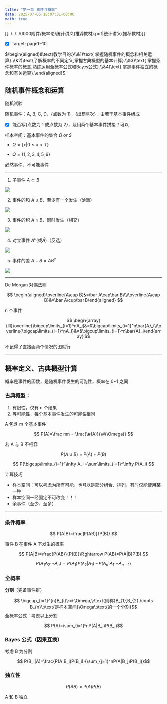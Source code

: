 ```yaml
---
title: "第一章 事件与概率"
date: 2025-07-05T18:07:31+08:00
math: true
---
```


[[../../../0000附件/概率论/统计讲义(推荐教材).pdf|统计讲义(推荐教材)]]
- [x] target: page1~10

$\begin{aligned}&\text{教学目的:}\\&1)\text{ 掌握随机事件的概念和相关运算}.\\&2)\text{了解概率的不同定义,掌握古典概型的基本计算}.\\&3)\text{ 掌握条件概率的概念,熟练运用全概率公式和Bayes公式}.\\&4)\text{ 掌握事件独立的概念和有关运算}.\end{aligned}$

## 随机事件概念和运算

随机试验

随机事件：A, B, C, D，{点数为 1}，{出现两次}，由若干基本事件组成

- [x] 能否写{点数为 1 或点数为 2}，及用两个基本事件拼接？可以

样本空间：基本事件的集合 $\Omega \ or\  S$

-  $\Omega=\{x|0\leq x<T\}$

-  $\Omega=\{1,2,3,4,5,6\}$

必然事件、不可能事件

---

1. 子事件 $A\subset B$

![](https://huarenjianimg.oss-cn-nanjing.aliyuncs.com/image/20250705194143132.png)

2. 事件的和 $A\cup B$，至少有一个发生（涂满）

![](https://huarenjianimg.oss-cn-nanjing.aliyuncs.com/image/20250705195216662.png)

3. 事件的积 $A\cap B$，同时发生（相交）

![](https://huarenjianimg.oss-cn-nanjing.aliyuncs.com/image/20250705194229683.png)

4. 对立事件 $A^{c}(\text{或}\bar{A})$（反选）

![](https://huarenjianimg.oss-cn-nanjing.aliyuncs.com/image/20250705195329830.png)

5. 事件的差 $A-B = AB^c$

![](https://huarenjianimg.oss-cn-nanjing.aliyuncs.com/image/20250705195400565.png)

---

De Morgan 对偶法则

$$
\begin{aligned}\overline{A\cup B}&=\bar A\cap\bar B\\\\\overline{A\cap B}&=\bar A\cup\bar B\end{aligned}
$$

n 个事件

$$
 \begin{array}{lll}\overline{\bigcup\limits_{i=1}^nA_i}&=&\bigcap\limits_{i=1}^n\bar{A}_i\\\overline{\bigcap\limits_{i=1}^nA_i}&=&\bigcup\limits_{i=1}^n\bar{A}_i\end{array}
$$

不记得了直接画两个情况的图就行

---

## 概率定义、古典概型计算

概率是事件的函数，是随机事件发生的可能性，概率在 0~1 之间

### **古典概型**：

1. 有限性，仅有 n 个结果
2. 等可能性，每个基本事件发生的可能性相同

A 包含 m 个基本事件

$$
 P(A)=\frac mn = \frac{\#(A)}{\#(\Omega)}
$$

若 A 与 B 不相容

$$
 P(A\cup B)=P(A)+P(B)
$$

$$
 P(\bigcup\limits_{i=1}^\infty A_i)=\sum\limits_{i=1}^\infty P(A_i)
$$

计算技巧

- 样本空间：可以考虑为所有可能，也可以是部分组合、排列，有时仅能使用某一种
- 样本空间一经固定不可改变！！！
- 余事件（至少、至多）

---

### **条件概率**

$$
 P(A|B)=\frac{P(AB)}{P(B)}
$$

事件 B 在事件 A 下发生的概率

$$
 P(A|B)=\frac{P(AB)}{P(B)}\Rightarrow P(AB)=P(A|B)P(B)
$$

$$
 P(A_1A_2\cdots A_n)=P(A_1)P(A_2|A_1)\cdots P(A_n|A_1\cdots A_{n-1})
$$
### **全概率**

**分割**（完备事件群）

$$ \bigcup_{i=1}^{n}B_{i}\:=\:\Omega,\:\text{则称}B_{1},B_{2},\cdots B_{n}\:\text{是样本空间}\Omega\:\text{的一个分割}$$
全概率公式：考虑以上分割

$$ P(A)=\sum_{i=1}^nP(A|B_i)P(B_i)$$
### Bayes 公式（因果互换）

考虑 B 为分割

$$ P(B_i|A)=\frac{P(A|B_i)P(B_i)}{\sum_{j=1}^nP(A|B_j)P(B_j)}$$
### 独立性

$$ P(AB)=P(A)P(B)$$

A 和 B 独立